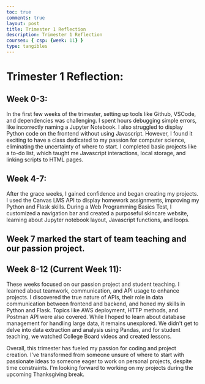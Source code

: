 ```yaml
---
toc: true
comments: true
layout: post
title: Trimester 1 Reflection
description: Trimester 1 Reflection
courses: { csp: {week: 11} }
type: tangibles
---
```


# Trimester 1 Reflection:

## Week 0-3:
In the first few weeks of the trimester, setting up tools like Github, VSCode, and dependencies was challenging. I spent hours debugging simple errors, like incorrectly naming a Jupyter Notebook. I also struggled to display Python code on the frontend without using Javascript. However, I found it exciting to have a class dedicated to my passion for computer science, eliminating the uncertainty of where to start. I completed basic projects like a to-do list, which taught me Javascript interactions, local storage, and linking scripts to HTML pages.

## Week 4-7:
After the grace weeks, I gained confidence and began creating my projects. I used the Canvas LMS API to display homework assignments, improving my Python and Flask skills. During a Web Programming Basics Test, I customized a navigation bar and created a purposeful skincare website, learning about Jupyter notebook layout, Javascript functions, and loops.

## Week 7 marked the start of team teaching and our passion project.

## Week 8-12 (Current Week 11):
These weeks focused on our passion project and student teaching. I learned about teamwork, communication, and API usage to enhance projects. I discovered the true nature of APIs, their role in data communication between frontend and backend, and honed my skills in Python and Flask. Topics like AWS deployment, HTTP methods, and Postman API were also covered. While I hoped to learn about database management for handling large data, it remains unexplored. We didn't get to delve into data extraction and analysis using Pandas, and for student teaching, we watched College Board videos and created lessons.

Overall, this trimester has fueled my passion for coding and project creation. I've transformed from someone unsure of where to start with passionate ideas to someone eager to work on personal projects, despite time constraints. I'm looking forward to working on my projects during the upcoming Thanksgiving break.

